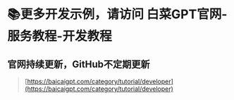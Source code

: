 # 📚更多开发示例，请访问 白菜GPT官网-服务教程-开发教程
## 官网持续更新，GitHub不定期更新
> [https://baicaigpt.com/category/tutorial/developer](https://baicaigpt.com/category/tutorial/developer)

